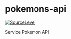 # pokemons-api
[![SourceLevel](https://app.sourcelevel.io/github/caiohenrique12/-/pokemons-api.svg)](https://app.sourcelevel.io/github/caiohenrique12/-/pokemons-api)

Service Pokemon API
